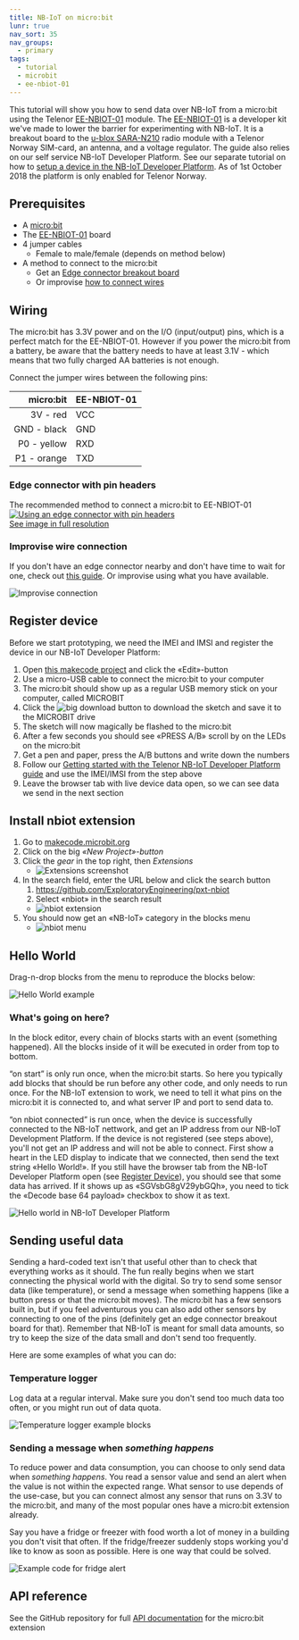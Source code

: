 ```yaml
---
title: NB-IoT on micro:bit
lunr: true
nav_sort: 35
nav_groups:
  - primary
tags:
  - tutorial
  - microbit
  - ee-nbiot-01
---
```


This tutorial will show you how to send data over NB-IoT from a micro:bit using the Telenor [EE-NBIOT-01][1] module.  The [EE-NBIOT-01][1] is a developer kit we've made to lower the barrier for experimenting with NB-IoT.  It is a breakout board to the [u-blox SARA-N210][2] radio module with a Telenor Norway SIM-card, an antenna, and a voltage regulator. The guide also relies on our self service NB-IoT Developer Platform. See our separate tutorial on how to [setup a device in the NB-IoT Developer Platform](getting-started.html). As of 1st October 2018 the platform is only enabled for Telenor Norway.

## Prerequisites
- A [micro:bit](https://microbit.org/resellers/)
- The [EE-NBIOT-01][1] board
- 4 jumper cables
    - Female to male/female (depends on method below)
- A method to connect to the micro:bit
    - Get an [Edge connector breakout board](https://www.kitronik.co.uk/5601b-edge-connector-breakout-board-for-bbc-microbit-pre-built.html)
    - Or improvise [how to connect wires](https://lorrainbow.wordpress.com/2017/11/11/how-to-connect-wires-to-the-microbit/)

## Wiring
The micro:bit has 3.3V power and on the I/O (input/output) pins, which is a perfect match for the EE-NBIOT-01. However if you power the micro:bit from a battery, be aware that the battery needs to have at least 3.1V - which means that two fully charged AA batteries is not enough.

Connect the jumper wires between the following pins:

micro:bit   | EE-NBIOT-01
-----------:|------------
3V - red    | VCC
GND - black | GND
P0 - yellow | RXD
P1 - orange | TXD

### Edge connector with pin headers
The recommended method to connect a micro:bit to EE-NBIOT-01
<a href="img/microbit-edge-connector.jpg" target="_blank">![Using an edge connector with pin headers](img/microbit-edge-connector-small.jpg)<br/>
See image in full resolution</a>


### Improvise wire connection
If you don't have an edge connector nearby and don't have time to wait for one, check out [this guide](https://lorrainbow.wordpress.com/2017/11/11/how-to-connect-wires-to-the-microbit/). Or improvise using what you have available.

![Improvise connection](img/microbit-screws-small.jpg)

## Register device
Before we start prototyping, we need the IMEI and IMSI and register the device in our NB-IoT Developer Platform:

1. Open [this makecode project](https://makecode.microbit.org/_gfV43eEt51Er) and click the «Edit»-button
1. Use a micro-USB cable to connect the micro:bit to your computer
1. The micro:bit should show up as a regular USB memory stick on your computer, called MICROBIT
1. Click the ![big download](img/makecode-download.png) button to download the sketch and save it to the MICROBIT drive
1. The sketch will now magically be flashed to the micro:bit
1. After a few seconds you should see «PRESS A/B» scroll by on the LEDs on the micro:bit
1. Get a pen and paper, press the A/B buttons and write down the numbers
1. Follow our [Getting started with the Telenor NB-IoT Developer Platform guide](getting-started.html) and use the IMEI/IMSI from the step above
1. Leave the browser tab with live device data open, so we can see data we send in the next section

## Install nbiot extension
1. Go to [makecode.microbit.org](https://makecode.microbit.org/)
1. Click on the big *«New Project»-button*
1. Click the *gear* in the top right, then *Extensions*
    - ![Extensions screenshot](img/makecode-extensions.png)
1. In the search field, enter the URL below and click the search button
    1. https://github.com/ExploratoryEngineering/pxt-nbiot
    1. Select «nbiot» in the search result
    - ![nbiot extension](img/makecode-nbiot-install.png)
1. You should now get an «NB-IoT» category in the blocks menu
    - ![nbiot menu](img/makecode-nbiot-menu.png)


## Hello World
Drag-n-drop blocks from the menu to reproduce the blocks below:

![Hello World example](img/microbit-hello.png)

### What's going on here?
In the block editor, every chain of blocks starts with an event (something happened). All the blocks inside of it will be executed in order from top to bottom.

“on start” is only run once, when the micro:bit starts. So here you typically add blocks that should be run before any other code, and only needs to run once. For the NB-IoT extension to work, we need to tell it what pins on the micro:bit it is connected to, and what server IP and port to send data to.

“on nbiot connected” is run once, when the device is successfully connected to the NB-IoT nettwork, and get an IP address from our NB-IoT Development Platform. If the device is not registered (see steps above), you'll not get an IP address and will not be able to connect. First show a heart in the LED display to indicate that we connected, then send the text string «Hello World!». If you still have the browser tab from the NB-IoT Developer Platform open (see [Register Device](#register-device)), you should see that some data has arrived. If it shows up as «SGVsbG8gV29ybGQh», you need to tick the «Decode base 64 payload» checkbox to show it as text.

![Hello world in NB-IoT Developer Platform](img/payload-hello.png)

## Sending useful data
Sending a hard-coded text isn't that useful other than to check that everything works as it should. The fun really begins when we start connecting the physical world with the digital. So try to send some sensor data (like temperature), or send a message when something happens (like a button press or that the micro:bit moves). The micro:bit has a few sensors built in, but if you feel adventurous you can also add other sensors by connecting to one of the pins (definitely get an edge connector breakout board for that). Remember that NB-IoT is meant for small data amounts, so try to keep the size of the data small and don't send too frequently.

Here are some examples of what you can do:

### Temperature logger
Log data at a regular interval. Make sure you don't send too much data too often, or you might run out of data quota.

![Temperature logger example blocks](img/microbit-temp-logger.png)

### Sending a message when _something happens_
To reduce power and data consumption, you can choose to only send data when _something happens_. You read a sensor value and send an alert when the value is not within the expected range. What sensor to use depends of the use-case, but you can connect almost any sensor that runs on 3.3V to the micro:bit, and many of the most popular ones have a micro:bit extension already.

Say you have a fridge or freezer with food worth a lot of money in a building you don't visit that often. If the fridge/freezer suddenly stops working you'd like to know as soon as possible. Here is one way that could be solved.

![Example code for fridge alert](img/microbit-fridge-alert.png)

## API reference
See the GitHub repository for full [API documentation](https://github.com/ExploratoryEngineering/pxt-nbiot#api-reference) for the micro:bit extension

[1]: https://shop.exploratory.engineering/collections/frontpage/products/ee-nbiot-01-v1-1-breakout-module
[2]: https://www.u-blox.com/en/product/sara-n2-series#tab-documentation-resources
